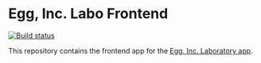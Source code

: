 # Egg, Inc. Labo Frontend

[![Build status](https://github.com/ei-labo/front/workflows/build/badge.svg)](https://github.com/ei-labo/front/EggContractor/actions)

This repository contains the frontend app for the [Egg, Inc. Laboratory app](https://ei.mikit.app/).
